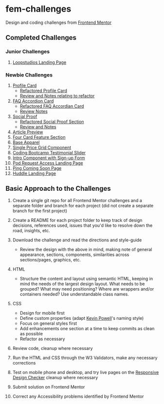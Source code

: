 # fem-challenges

Design and coding challenges from
[Frontend Mentor](https://www.frontendmentor.io/challenges)

## Completed Challenges

### Junior Challenges

1. [Loopstudios Landing Page](https://janegca.github.io/fem-challenges/13-loopstudios/index.html)

### Newbie Challenges

1. [Profile Card](https://janegca.github.io/fem-challenges/01-profile-card/index.html)
   - [Refactored Profile Card](https://janegca.github.io/fem-challenges/01-profile-card/index_v2.html)
   - [Review and Notes relating to refactor](01-profile-card/profile-card-review.md)
1. [FAQ Accordion Card](https://janegca.github.io/fem-challenges/02-faq-card/index.html)
   - [Refactored FAQ Accordian Card](https://janegca.github.io/fem-challenges/02-faq-card/refactor/index.html)
   - [Review Notes](https://github.com/janegca/fem-challenges/blob/main/02-faq-card/refactor/README.md)
1. [Social Proof](https://janegca.github.io/fem-challenges/03-social-proof/index.html)
   - [Refactored Social Proof Section](https://janegca.github.io/fem-challenges/03-social-proof/refactor/index.html)
   - [Review and Notes](https://github.com/janegca/fem-challenges/blob/main/03-social-proof/refactor/README.md)
1. [Article Preview](https://janegca.github.io/fem-challenges/04-article-preview/index.html)
1. [Four Card Feature Section](https://janegca.github.io/fem-challenges/05-four-card/index.html)
1. [Base Apparel](https://janegca.github.io/fem-challenges/06-base/index.html)
1. [Single Price Grid Component](https://janegca.github.io/fem-challenges/07-single-price-grid/index.html)
1. [Coding Bootcamp Testimonial Slider](https://janegca.github.io/fem-challenges/08-slider/index.html)
1. [Intro Component with Sign-up Form](https://janegca.github.io/fem-challenges/09-intro-comp/index.html)
1. [Pod Request Access Landing Page](https://janegca.github.io/fem-challenges/10-pod-request/index.html)
1. [Ping Coming Soon Page](https://janegca.github.io/fem-challenges/11-ping/index.html)
1. [Huddle Landing Page](https://janegca.github.io/fem-challenges/12-huddle/index.html)

## Basic Approach to the Challenges

1. Create a single git repo for all Frontend Mentor challenges and a separate
   folder and branch for each project (did not create a separate branch for the
   first project)
1. Create a README for each project folder to keep track of design decisions,
   references used, issues that you'd like to resolve down the road, insights,
   etc.
1. Download the challenge and read the directions and style-guide

   - Review the design with the above in mind, making note of general
     appearance, sections, components, similarities across sections/pages,
     graphics, etc.

1. HTML
   - Structure the content and layout using semantic HTML, keeping in mind the
     needs of the largest design layout. What needs to be grouped? What may need
     positioning? Where are wrappers and/or containers needed? Use
     understandable class names.
1. CSS
   - Design for mobile first
   - Define custom properties (adapt
     [Kevin Powell](https://www.kevinpowell.co/)'s naming style)
   - Focus on general styles first
   - Add enhancements one section at a time to keep commits as clean as possible
   - Refactor as necessary
1. Review code, cleanup where necessary
1. Run the HTML and CSS through the W3 Validators, make any necessary
   corrections
1. Test on mobile phone and desktop, and try live pages on the
   [Responsive Design Checker](https://responsivedesignchecker.com/) cleanup
   where necessary
1. Submit solution on Frontend Mentor
1. Correct any Accessibility problems identified by Frontend Mentor

